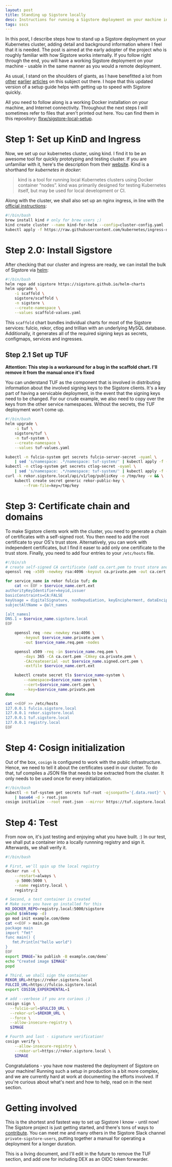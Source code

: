 ```yaml
---
layout: post
title: Standing up Sigstore locally
desc: Instructions for running a Sigstore deployment on your machine in k8s
tags: sscs
---
```


In this post, I describe steps how to stand up a Sigstore deployment on your Kubernetes cluster,
adding detail and background information where I feel that it is needed.
The post is aimed at the early adopter of the project who is roughly familiar with how Sigstore works internally.
If you follow right through the end, you will have a working Sigstore deployment on your machine - 
usable in the same manner as you would a remote deployment.

As usual, I stand on the shoulders of giants, as I have benefitted a lot from
[other](https://github.com/sigstore/scaffolding/blob/main/getting-started.md)
[earlier](https://sthw.decodebytes.sh/)
[articles](https://blog.sigstore.dev/scaffolding-sigstore-e893eb962f22) on this subject out there.
I hope that this updated version of a setup guide helps with getting up to speed with Sigstore quickly.

All you need to follow along is a working Docker installation on your machine, and Internet connectivity.
Throughout the next steps I will sometimes refer to files that aren't printed out here.
You can find them in this repository: [flxw/sigstore-local-setup](https://github.com/flxw/sigstore-local-setup).

# Step 1: Set up KinD and Ingress
Now, we set up our kubernetes cluster, using kind.
I find it to be an awesome tool for quickly prototyping and testing cluster.
If you are unfamiliar with it, here's the description from their [website](https://kind.sigs.k8s.io/).
Kind is a shorthand for *kubernetes in docker*:

> kind is a tool for running local Kubernetes clusters using Docker container “nodes”.
> kind was primarily designed for testing Kubernetes itself, but may be used for local development or CI.

Along with the cluster, we shall also set up an nginx ingress, in line with the [official instructions](https://kind.sigs.k8s.io/docs/user/ingress/#ingress-nginx):

```bash
#!/bin/bash
brew install kind # only for brew users ;)
kind create cluster --name kind-for-helm --config=cluster-config.yaml
kubectl apply -f https://raw.githubusercontent.com/kubernetes/ingress-nginx/main/deploy/static/provider/kind/deploy.yaml
```

# Step 2.0: Install Sigstore

After checking that our cluster and ingress are ready, we can install the bulk of Sigstore via [helm](https://helm.sh):

```bash
#!/bin/bash
helm repo add sigstore https://sigstore.github.io/helm-charts
helm upgrade \
    -i scaffold \
    sigstore/scaffold \
    -n sigstore \
    --create-namespace \
    --values scaffold-values.yaml
```

This `scaffold` chart bundles individual charts for most of the Sigstore services: fulcio, rekor, ctlog and trillian with an underlying MySQL database.
Additionally, it generates all of the required signing keys as secrets, configmaps, services and ingresses.

## Step 2.1 Set up TUF
**Attention: This step is a workaround for a bug in the scaffold chart. I'll remove it from the manual once it's fixed**

You can understand TUF as the component that is involved in distributing information about the involved signing keys to the Sigstore clients.
It's a key part of having a servicable deployment, in the event that the signing keys need to be changed.
For our crude example, we also need to copy over the keys from the other service namespaces.
Without the secrets, the TUF deployment won't come up.

```bash
#!/bin/bash
helm upgrade \
    -i tuf \
    sigstore/tuf \
    -n tuf-system \
    --create-namespace \
    --values tuf-values.yaml

kubectl -n fulcio-system get secrets fulcio-server-secret -oyaml \
    | sed 's/namespace: .*/namespace: tuf-system/' | kubectl apply -f -
kubectl -n ctlog-system get secrets ctlog-secret -oyaml \
    | sed 's/namespace: .*/namespace: tuf-system/' | kubectl apply -f -
curl -k rekor.sigstore.local/api/v1/log/publicKey -o /tmp/key -v && \
    kubectl create secret generic rekor-public-key \
        --from-file=key=/tmp/key
```

# Step 3: Certificate chain and domains
To make Sigstore clients work with the cluster, you need to generate a chain of certificates with a self-signed root.
You then need to add the root certificate to your OS's trust store.
Alternatively, you can work with independent certificates, but I find it easer to add only one certificate to the trust store.
Finally, you need to add four entries to your `/etc/hosts` file.

```bash
#!/bin/sh
# create self-signed CA certificate (add ca.cert.pem to trust store and configure explicit trust)
openssl req -x509 -newkey rsa:4096 -keyout ca.private.pem -out ca.cert.pem -sha256 -days 365 -nodes

for service_name in rekor fulcio tuf; do
    cat << EOF > $service_name.cert.ext
authorityKeyIdentifier=keyid,issuer
basicConstraints=CA:FALSE
keyUsage = digitalSignature, nonRepudiation, keyEncipherment, dataEncipherment
subjectAltName = @alt_names

[alt_names]
DNS.1 = $service_name.sigstore.local
EOF

    openssl req -new -newkey rsa:4096 \
        -keyout $service_name.private.pem \
        -out $service_name.req.pem -nodes

    openssl x509 -req -in $service_name.req.pem \
        -days 365 -CA ca.cert.pem -CAkey ca.private.pem \
        -CAcreateserial -out $service_name.signed.cert.pem \
        -extfile $service_name.cert.ext

    kubectl create secret tls $service_name-system \
        --namespace=$service_name-system \
        --cert=$service_name.cert.pem \
        --key=$service_name.private.pem
done

cat <<EOF >> /etc/hosts
127.0.0.1 fulcio.sigstore.local
127.0.0.1 rekor.sigstore.local 
127.0.0.1 tuf.sigstore.local
127.0.0.1 registry.local
EOF
```

# Step 4: Cosign initialization
Out of the box, `cosign` is configured to work with the public infrastructure.
Hence, we need to tell it about the certificates used in our cluster.
To do that, tuf compiles a JSON file that needs to be extracted from the cluster.
It only needs to be used once for every initialization.

```bash
#!/bin/bash
kubectl -n tuf-system get secrets tuf-root -ojsonpath='{.data.root}' \
    | base64 -d > root.json
cosign initialize --root root.json --mirror https://tuf.sigstore.local
```

# Step 4: Test

From now on, it's just testing and enjoying what you have built. :)
In our test, we shall put a container into a locally runnning registry and sign it.
Afterwards, we shall verify it.


```bash
#!/bin/bash

# First, we'll spin up the local registry
docker run -d \
    --restart=always \
    -p 5000:5000 \
    --name registry.local \
    registry:2

# Second, a test container is created
# Make sure you have go installed for this
KO_DOCKER_REPO=registry.local:5000/sigstore
pushd $(mktemp -d)
go mod init example.com/demo
cat <<EOF > main.go
package main
import "fmt"
func main() {
   fmt.Println("hello world")
}
EOF
export IMAGE=`ko publish -B example.com/demo`
echo "Created image $IMAGE"
popd

# Third, we shall sign the container
REKOR_URL=https://rekor.sigstore.local
FULCIO_URL=https://fulcio.sigstore.local
export COSIGN_EXPERIMENTAL=1

# add --verbose if you are curious ;)
cosign sign \
  --fulcio-url=$FULCIO_URL \
  --rekor-url=$REKOR_URL \
  --force \
  --allow-insecure-registry \
  $IMAGE

# Fourth and last - signature verification!
cosign verify \
    --allow-insecure-registry \
    --rekor-url=https://rekor.sigstore.local \
    $IMAGE
```

Congratulations - you have now mastered the deployment of Sigstore on your machine!
Running such a setup in production is a bit more complex,
and we are currently hard at work at documenting the efforts involved.
If you're curious about what's next and how to help, read on in the next section.

# Getting involved
This is the shortest and fastest way to set up Sigstore I know - until now!
The Sigstore project is just getting started, and there's tons of ways to [contribute](https://docs.sigstore.dev/contributing).
You can meet me and many others in the Sigstore Slack channel `private-sigstore-users`, putting together a manual for operating a deployment for a longer duration.

This is a living document, and I'll edit in the future to remove the TUF section, and add one for including DEX as an OIDC token forwarder.